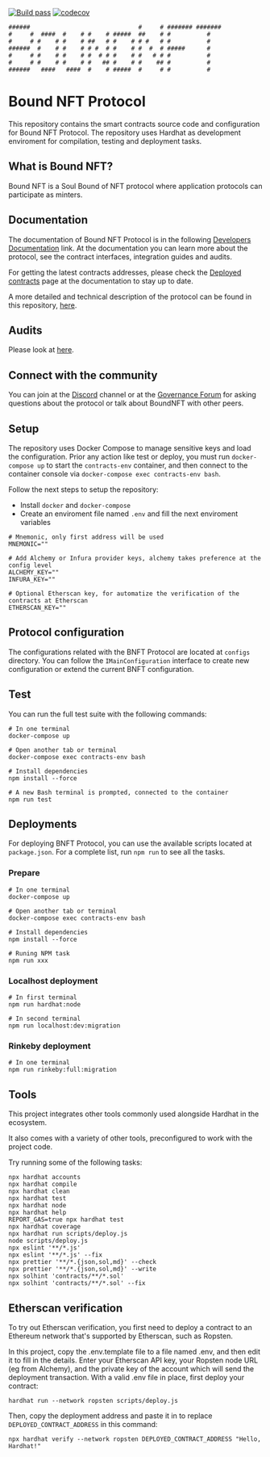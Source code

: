 [![Build pass](https://github.com/BendDAO/boundnft-protocol/actions/workflows/node.js.yml/badge.svg)](https://github.com/BendDAO/boundnft-protocol/actions/workflows/node.js.yml)
[![codecov](https://codecov.io/gh/BendDAO/boundnft-protocol/graph/badge.svg?token=V3Y3Zhugt6)](https://codecov.io/gh/BendDAO/boundnft-protocol)

```
######                              #     # ####### ####### 
#     #  ####  #    # #    # #####  ##    # #          #    
#     # #    # #    # ##   # #    # # #   # #          #    
######  #    # #    # # #  # #    # #  #  # #####      #    
#     # #    # #    # #  # # #    # #   # # #          #    
#     # #    # #    # #   ## #    # #    ## #          #    
######   ####   ####  #    # #####  #     # #          #    
```

# Bound NFT Protocol

This repository contains the smart contracts source code and configuration for Bound NFT Protocol. The repository uses Hardhat as development enviroment for compilation, testing and deployment tasks.

## What is Bound NFT?

Bound NFT is a Soul Bound of NFT protocol where application protocols can participate as minters.

## Documentation

The documentation of Bound NFT Protocol is in the following [Developers Documentation](https://docs.benddao.xyz/developers/) link. At the documentation you can learn more about the protocol, see the contract interfaces, integration guides and audits.

For getting the latest contracts addresses, please check the [Deployed contracts](https://docs.benddao.xyz/developers/deployed-contracts/boundnft-protocol) page at the documentation to stay up to date.

A more detailed and technical description of the protocol can be found in this repository, [here](./docs).

## Audits
Please look at [here](https://docs.benddao.xyz/portal/risk/security-and-audits).

## Connect with the community

You can join at the [Discord](https://discord.gg/benddao) channel or at the [Governance Forum](https://governance.benddao.xyz/) for asking questions about the protocol or talk about BoundNFT with other peers.

## Setup

The repository uses Docker Compose to manage sensitive keys and load the configuration. Prior any action like test or deploy, you must run `docker-compose up` to start the `contracts-env` container, and then connect to the container console via `docker-compose exec contracts-env bash`.

Follow the next steps to setup the repository:

- Install `docker` and `docker-compose`
- Create an enviroment file named `.env` and fill the next enviroment variables

```
# Mnemonic, only first address will be used
MNEMONIC=""

# Add Alchemy or Infura provider keys, alchemy takes preference at the config level
ALCHEMY_KEY=""
INFURA_KEY=""

# Optional Etherscan key, for automatize the verification of the contracts at Etherscan
ETHERSCAN_KEY=""

```

## Protocol configuration

The configurations related with the BNFT Protocol are located at `configs` directory. You can follow the `IMainConfiguration` interface to create new configuration or extend the current BNFT configuration.

## Test

You can run the full test suite with the following commands:

```
# In one terminal
docker-compose up

# Open another tab or terminal
docker-compose exec contracts-env bash

# Install dependencies
npm install --force

# A new Bash terminal is prompted, connected to the container
npm run test
```

## Deployments

For deploying BNFT Protocol, you can use the available scripts located at `package.json`. For a complete list, run `npm run` to see all the tasks.

### Prepare
```
# In one terminal
docker-compose up

# Open another tab or terminal
docker-compose exec contracts-env bash

# Install dependencies
npm install --force

# Runing NPM task
npm run xxx
```

### Localhost deployment
```
# In first terminal
npm run hardhat:node

# In second terminal
npm run localhost:dev:migration
```

### Rinkeby deployment
```
# In one terminal
npm run rinkeby:full:migration
```

## Tools

This project integrates other tools commonly used alongside Hardhat in the ecosystem.

It also comes with a variety of other tools, preconfigured to work with the project code.

Try running some of the following tasks:

```shell
npx hardhat accounts
npx hardhat compile
npx hardhat clean
npx hardhat test
npx hardhat node
npx hardhat help
REPORT_GAS=true npx hardhat test
npx hardhat coverage
npx hardhat run scripts/deploy.js
node scripts/deploy.js
npx eslint '**/*.js'
npx eslint '**/*.js' --fix
npx prettier '**/*.{json,sol,md}' --check
npx prettier '**/*.{json,sol,md}' --write
npx solhint 'contracts/**/*.sol'
npx solhint 'contracts/**/*.sol' --fix
```

## Etherscan verification

To try out Etherscan verification, you first need to deploy a contract to an Ethereum network that's supported by Etherscan, such as Ropsten.

In this project, copy the .env.template file to a file named .env, and then edit it to fill in the details. Enter your Etherscan API key, your Ropsten node URL (eg from Alchemy), and the private key of the account which will send the deployment transaction. With a valid .env file in place, first deploy your contract:

```shell
hardhat run --network ropsten scripts/deploy.js
```

Then, copy the deployment address and paste it in to replace `DEPLOYED_CONTRACT_ADDRESS` in this command:

```shell
npx hardhat verify --network ropsten DEPLOYED_CONTRACT_ADDRESS "Hello, Hardhat!"
```
